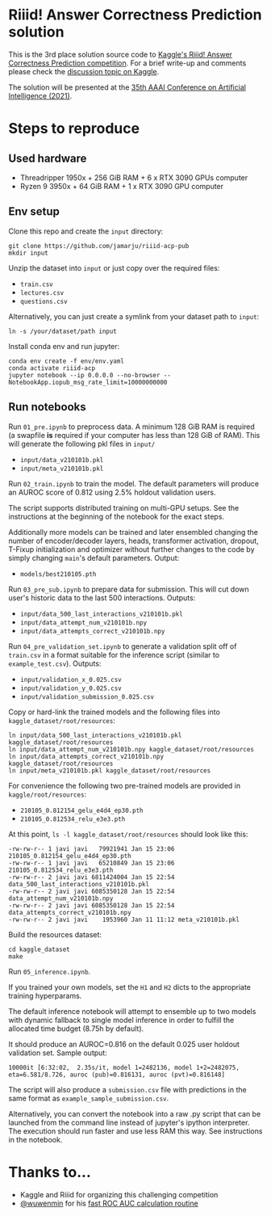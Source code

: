 # Riiid! Answer Correctness Prediction solution

This is the 3rd place solution source code to [Kaggle's Riiid! Answer Correctness Prediction competition](https://www.kaggle.com/c/riiid-test-answer-prediction/overview). For a brief write-up and comments please check the [discussion topic on Kaggle](https://www.kaggle.com/c/riiid-test-answer-prediction/discussion/209585).

The solution will be presented at the [35th AAAI Conference on Artificial Intelligence (2021)](https://sites.google.com/view/tipce-2021/home).

# Steps to reproduce

## Used hardware

* Threadripper 1950x + 256 GiB RAM + 6 x RTX 3090 GPUs computer
* Ryzen 9 3950x + 64 GiB RAM + 1 x RTX 3090 GPU computer

## Env setup

Clone this repo and create the `input` directory:

```
git clone https://github.com/jamarju/riiid-acp-pub
mkdir input
```

Unzip the dataset into `input` or just copy over the required files:

* `train.csv`
* `lectures.csv`
* `questions.csv`

Alternatively, you can just create a symlink from your dataset path to `input`:

```
ln -s /your/dataset/path input
```

Install conda env and run jupyter:

```
conda env create -f env/env.yaml
conda activate riiid-acp
jupyter notebook --ip 0.0.0.0 --no-browser --NotebookApp.iopub_msg_rate_limit=10000000000
```

## Run notebooks

Run `01_pre.ipynb` to preprocess data. A minimum 128 GiB RAM is required (a swapfile **is** required if your computer has less than 128 GiB of RAM). This will generate the following pkl files in `input/`

* `input/data_v210101b.pkl`
* `input/meta_v210101b.pkl`

Run `02_train.ipynb` to train the model. The default parameters will produce an AUROC score of 0.812 using 2.5% holdout validation users.

The script supports distributed training on multi-GPU setups. See the instructions at the beginning of the notebook for the exact steps.

Additionally more models can be trained and later ensembled changing the number of encoder/decoder layers, heads, transformer activation, dropout, T-Fixup initialization and optimizer without further changes to the code by simply changing `main`'s default parameters. Output:

* `models/best210105.pth`

Run `03_pre_sub.ipynb` to prepare data for submission. This will cut down user's historic data to the last 500 interactions. Outputs:

* `input/data_500_last_interactions_v210101b.pkl`
* `input/data_attempt_num_v210101b.npy`
* `input/data_attempts_correct_v210101b.npy`

Run `04_pre_validation_set.ipynb` to generate a validation split off of `train.csv` in a format suitable for the inference script (similar to `example_test.csv`). Outputs:

* `input/validation_x_0.025.csv`
* `input/validation_y_0.025.csv`
* `input/validation_submission_0.025.csv`

Copy or hard-link the trained models and the following files into `kaggle_dataset/root/resources`:

```
ln input/data_500_last_interactions_v210101b.pkl kaggle_dataset/root/resources
ln input/data_attempt_num_v210101b.npy kaggle_dataset/root/resources
ln input/data_attempts_correct_v210101b.npy kaggle_dataset/root/resources
ln input/meta_v210101b.pkl kaggle_dataset/root/resources
```

For convenience the following two pre-trained models are provided in `kaggle/root/resources`:

* `210105_0.812154_gelu_e4d4_ep30.pth`
* `210105_0.812534_relu_e3e3.pth`

At this point, `ls -l kaggle_dataset/root/resources` should look like this:

```
-rw-rw-r-- 1 javi javi   79921941 Jan 15 23:06 210105_0.812154_gelu_e4d4_ep30.pth
-rw-rw-r-- 1 javi javi   65210849 Jan 15 23:06 210105_0.812534_relu_e3e3.pth
-rw-rw-r-- 2 javi javi 6811424004 Jan 15 22:54 data_500_last_interactions_v210101b.pkl
-rw-rw-r-- 2 javi javi 6085350128 Jan 15 22:54 data_attempt_num_v210101b.npy
-rw-rw-r-- 2 javi javi 6085350128 Jan 15 22:54 data_attempts_correct_v210101b.npy
-rw-rw-r-- 2 javi javi    1953960 Jan 11 11:12 meta_v210101b.pkl
```

Build the resources dataset:

```
cd kaggle_dataset
make
```

Run `05_inference.ipynb`.

If you trained your own models, set the `H1` and `H2` dicts to the appropriate training hyperparams.

The default inference notebook will attempt to ensemble up to two models with dynamic fallback to single model inference in order to fulfill the allocated time budget (8.75h by default).

It should produce an AUROC=0.816 on the default 0.025 user holdout validation set. Sample output:

```
10000it [6:32:02,  2.35s/it, model 1=2482136, model 1+2=2482075, eta=6.581/8.726, auroc (pub)=0.816131, auroc (pvt)=0.816148]
```

The script will also produce a `submission.csv` file with predictions in the same format as `example_sample_submission.csv`.

Alternatively, you can convert the notebook into a raw .py script that can be launched from the command line instead of jupyter's ipython interpreter. The execution should run faster and use less RAM this way. See instructions in the notebook.

# Thanks to...

* Kaggle and Riiid for organizing this challenging competition
* [@wuwenmin](https://www.kaggle.com/wuwenmin) for his [fast ROC AUC calculation routine](https://www.kaggle.com/c/riiid-test-answer-prediction/discussion/208031)

